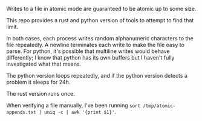 Writes to a file in atomic mode are guaranteed to be atomic up to some size.

This repo provides a rust and python version of tools to attempt to find that limit.

In both cases, each process writes random alphanumeric characters to the file repeatedly. A newline terminates each write to make the file easy to parse. For python, it's possible that multiline writes would behave differently; I know that python has its own buffers but I haven't fully investigated what that means.

The python version loops repeatedly, and if the python version detects a problem it sleeps for 24h.

The rust version runs once.

When verifying a file manually, I've been running `sort /tmp/atomic-appends.txt | uniq -c | awk '{print $1}'`.
